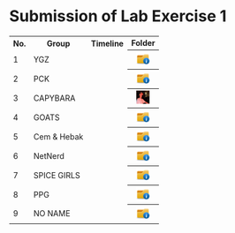 # Submission of Lab Exercise 1

<table>
  <tr>
    <th>No.</th>
    <th>Group</th>
    <th>Timeline</th>
    <th>Folder</th>
  </tr>
  <tr>
    <td>1</td>
    <td>YGZ</td>
    <td></td>
    <th><a href="submissions/lab1" ><img src="../../project/images/folder.png" width="24px" height="24px"></a></th>
  </tr>
  <tr>
    <td>2</td>
    <td>PCK</td>
    <td></td>
    <th><a href="submissions/lab1" ><img src="../../project/images/folder.png" width="24px" height="24px"></a></th>
  </tr>
  <tr>
    <td>3</td>
    <td>CAPYBARA</td>
    <td></td>
    <th><a href="submissions/lab1/c4pybara" ><img src="../../project/images/xqc.gif" width="24px" height="24px"></a></th>
  </tr>
  <tr>
    <td>4</td>
    <td>GOATS</td>
    <td></td>
    <th><a href="submissions/lab1/GOATS" ><img src="../../project/images/folder.png" width="24px" height="24px"></a></th>
  </tr>
  <tr>
    <td>5</td>
    <td>Cem & Hebak</td>
    <td></td>
    <th><a href="submissions/lab1" ><img src="../../project/images/folder.png" width="24px" height="24px"></a></th>
  </tr>
  <tr>
    <td>6</td>
    <td>NetNerd</td>
    <td></td>
    <th><a href="submissions/lab1" ><img src="../../project/images/folder.png" width="24px" height="24px"></a></th>
  </tr>
  <tr>
    <td>7</td>
    <td>SPICE GIRLS</td>
    <td></td>
    <th><a href="submissions/lab1" ><img src="../../project/images/folder.png" width="24px" height="24px"></a></th>
  </tr>
  <tr>
    <td>8</td>
    <td>PPG</td>
    <td></td>
    <th><a href="submissions/lab1" ><img src="../../project/images/folder.png" width="24px" height="24px"></a></th>
  </tr>
  <tr>
    <td>9</td>
    <td>NO NAME</td>
    <td></td>
    <th><a href="submissions/lab1" ><img src="../../project/images/folder.png" width="24px" height="24px"></a></th>
  </tr>
</table>
